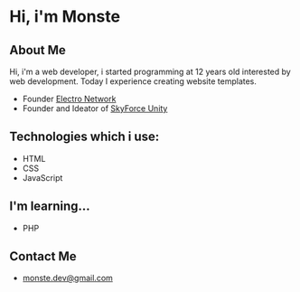# Hi, i'm Monste

## About Me

Hi, i'm a web developer, i started programming at 12 years old interested by web development.
Today I experience creating website templates.

- Founder [Electro Network](https://discord.gg/k8C85FRSrn) 
- Founder and Ideator of [SkyForce Unity](https://discord.gg/MHKjGEcDGJ)

## Technologies which i use:

- HTML
- CSS
- JavaScript

## I'm learning...

- PHP


## Contact Me

- monste.dev@gmail.com
